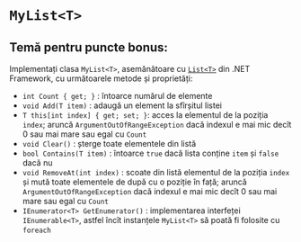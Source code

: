 # `MyList<T>`

## Temă pentru puncte bonus:

Implementați clasa `MyList<T>`, asemănătoare cu [`List<T>`][listOfT] din .NET Framework, cu următoarele metode și proprietăți:

- `int Count { get; }`             : întoarce numărul de elemente
- `void Add(T item)`               : adaugă un element la sfîrșitul listei
- `T this[int index] { get; set; }`: acces la elementul de la poziția `index`; aruncă `ArgumentOutOfRangeException` dacă indexul e mai mic decît 0 sau mai mare sau egal cu `Count`
- `void Clear()`                   : șterge toate elementele din listă
- `bool Contains(T item)`          : întoarce `true` dacă lista conține `item` și `false` dacă nu
- `void RemoveAt(int index)`       : scoate din listă elementul de la poziția `index` și mută toate elementele de după cu o poziție în față; aruncă `ArgumentOutOfRangeException` dacă indexul e mai mic decît 0 sau mai mare sau egal cu `Count`
- `IEnumerator<T> GetEnumerator()` : implementarea interfeței `IEnumerable<T>`, astfel încît instanțele `MyList<T>` să poată fi folosite cu `foreach`


[listOfT]: https://msdn.microsoft.com/en-us/library/6sh2ey19%28v=vs.110%29.aspx
